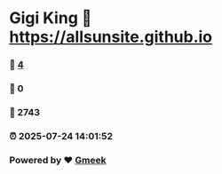 # Gigi King :link: https://allsunsite.github.io 
### :page_facing_up: [4](https://allsunsite.github.io/tag.html) 
### :speech_balloon: 0 
### :hibiscus: 2743 
### :alarm_clock: 2025-07-24 14:01:52 
### Powered by :heart: [Gmeek](https://github.com/Meekdai/Gmeek)

